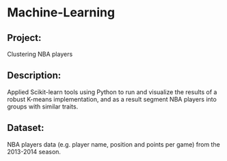 # Machine-Learning

Project:
--
Clustering NBA players


Description:
--

Applied Scikit-learn tools using Python to run and visualize the results of a robust K-means implementation, and as a result segment NBA players into groups with similar traits.

Dataset:
--

NBA players data (e.g. player name, position and points per game) from the 2013-2014 season.
